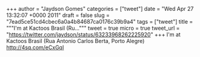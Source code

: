 
+++
author = "Jaydson Gomes"
categories = ["tweet"]
date = "Wed Apr 27 13:32:07 +0000 2011"
draft = false
slug = "7ead5ce51cd4cbec6a0a4b84687ca0176c39b9a4"
tags = ["tweet"]
title = """I'm at Kactoos Brasil (Ru..."""
tweet = true
micro = true
tweet_url = "https://twitter.com/jaydson/status/63233968262225920"
+++
I'm at Kactoos Brasil (Rua Antonio Carlos Berta, Porto Alegre) http://4sq.com/eCxGqI
